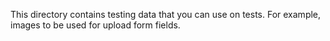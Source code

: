 This directory contains testing data that you can use on tests. For example, images to be used for upload form fields.